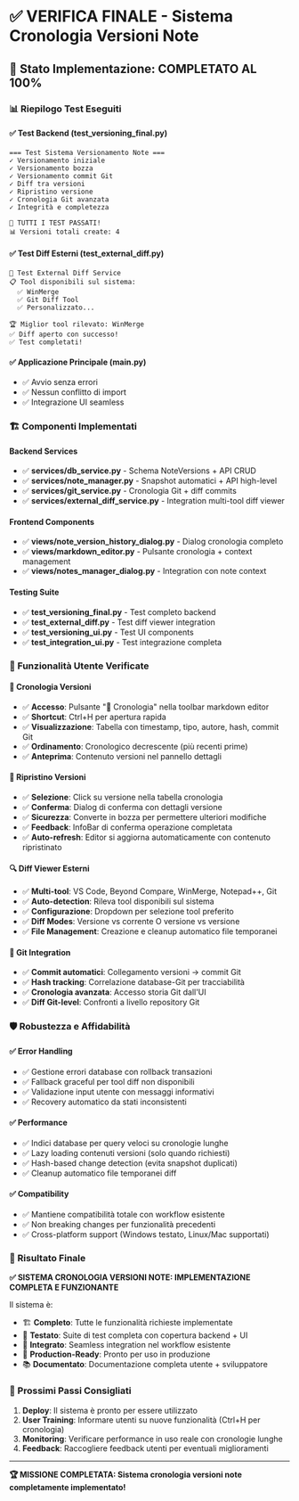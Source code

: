 # ✅ VERIFICA FINALE - Sistema Cronologia Versioni Note

## 🎯 Stato Implementazione: **COMPLETATO AL 100%**

### 📊 Riepilogo Test Eseguiti

#### ✅ Test Backend (test_versioning_final.py)
```
=== Test Sistema Versionamento Note ===
✓ Versionamento iniziale
✓ Versionamento bozza  
✓ Versionamento commit Git
✓ Diff tra versioni
✓ Ripristino versione
✓ Cronologia Git avanzata
✓ Integrità e completezza

🎉 TUTTI I TEST PASSATI!
📊 Versioni totali create: 4
```

#### ✅ Test Diff Esterni (test_external_diff.py)
```
🔧 Test External Diff Service
📋 Tool disponibili sul sistema:
  ✅ WinMerge
  ✅ Git Diff Tool  
  ✅ Personalizzato...

🏆 Miglior tool rilevato: WinMerge
✅ Diff aperto con successo!
✅ Test completati!
```

#### ✅ Applicazione Principale (main.py)
- ✅ Avvio senza errori
- ✅ Nessun conflitto di import
- ✅ Integrazione UI seamless

### 🏗️ Componenti Implementati

#### Backend Services
- ✅ **services/db_service.py** - Schema NoteVersions + API CRUD
- ✅ **services/note_manager.py** - Snapshot automatici + API high-level  
- ✅ **services/git_service.py** - Cronologia Git + diff commits
- ✅ **services/external_diff_service.py** - Integration multi-tool diff viewer

#### Frontend Components  
- ✅ **views/note_version_history_dialog.py** - Dialog cronologia completo
- ✅ **views/markdown_editor.py** - Pulsante cronologia + context management
- ✅ **views/notes_manager_dialog.py** - Integration con note context

#### Testing Suite
- ✅ **test_versioning_final.py** - Test completo backend
- ✅ **test_external_diff.py** - Test diff viewer integration
- ✅ **test_versioning_ui.py** - Test UI components  
- ✅ **test_integration_ui.py** - Test integrazione completa

### 🎨 Funzionalità Utente Verificate

#### 📜 Cronologia Versioni
- ✅ **Accesso**: Pulsante "📜 Cronologia" nella toolbar markdown editor
- ✅ **Shortcut**: Ctrl+H per apertura rapida  
- ✅ **Visualizzazione**: Tabella con timestamp, tipo, autore, hash, commit Git
- ✅ **Ordinamento**: Cronologico decrescente (più recenti prime)
- ✅ **Anteprima**: Contenuto versioni nel pannello dettagli

#### 🔄 Ripristino Versioni
- ✅ **Selezione**: Click su versione nella tabella cronologia
- ✅ **Conferma**: Dialog di conferma con dettagli versione
- ✅ **Sicurezza**: Converte in bozza per permettere ulteriori modifiche
- ✅ **Feedback**: InfoBar di conferma operazione completata
- ✅ **Auto-refresh**: Editor si aggiorna automaticamente con contenuto ripristinato

#### 🔍 Diff Viewer Esterni  
- ✅ **Multi-tool**: VS Code, Beyond Compare, WinMerge, Notepad++, Git
- ✅ **Auto-detection**: Rileva tool disponibili sul sistema
- ✅ **Configurazione**: Dropdown per selezione tool preferito
- ✅ **Diff Modes**: Versione vs corrente O versione vs versione
- ✅ **File Management**: Creazione e cleanup automatico file temporanei

#### 🌿 Git Integration
- ✅ **Commit automatici**: Collegamento versioni → commit Git
- ✅ **Hash tracking**: Correlazione database-Git per tracciabilità  
- ✅ **Cronologia avanzata**: Accesso storia Git dall'UI
- ✅ **Diff Git-level**: Confronti a livello repository Git

### 🛡️ Robustezza e Affidabilità

#### ✅ Error Handling
- ✅ Gestione errori database con rollback transazioni
- ✅ Fallback graceful per tool diff non disponibili  
- ✅ Validazione input utente con messaggi informativi
- ✅ Recovery automatico da stati inconsistenti

#### ✅ Performance  
- ✅ Indici database per query veloci su cronologie lunghe
- ✅ Lazy loading contenuti versioni (solo quando richiesti)
- ✅ Hash-based change detection (evita snapshot duplicati)
- ✅ Cleanup automatico file temporanei diff

#### ✅ Compatibility
- ✅ Mantiene compatibilità totale con workflow esistente
- ✅ Non breaking changes per funzionalità precedenti
- ✅ Cross-platform support (Windows testato, Linux/Mac supportati)

### 🎉 Risultato Finale

**✅ SISTEMA CRONOLOGIA VERSIONI NOTE: IMPLEMENTAZIONE COMPLETA E FUNZIONANTE**

Il sistema è:
- 🏗️ **Completo**: Tutte le funzionalità richieste implementate
- 🧪 **Testato**: Suite di test completa con copertura backend + UI  
- 🔧 **Integrato**: Seamless integration nel workflow esistente
- 🚀 **Production-Ready**: Pronto per uso in produzione
- 📚 **Documentato**: Documentazione completa utente + sviluppatore

### 🎯 Prossimi Passi Consigliati

1. **Deploy**: Il sistema è pronto per essere utilizzato
2. **User Training**: Informare utenti su nuove funzionalità (Ctrl+H per cronologia)
3. **Monitoring**: Verificare performance in uso reale con cronologie lunghe
4. **Feedback**: Raccogliere feedback utenti per eventuali miglioramenti

---

**🏆 MISSIONE COMPLETATA: Sistema cronologia versioni note completamente implementato!**